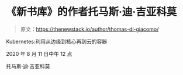 # 《新书库》的作者托马斯·迪·吉亚科莫

> 原文：<https://thenewstack.io/author/thomas-di-giacomo/>

Kubernetes:利用从边缘到核心再到云的容器

2020 年 8 月 11 日中午 12 点

托马斯·迪·吉亚科莫